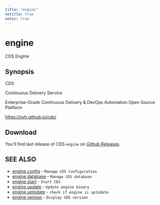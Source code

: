```yaml
---
title: "engine"
notitle: true
notoc: true
---
```

# engine

CDS Engine

## Synopsis


CDS

Continuous Delivery Service

Enterprise-Grade Continuous Delivery & DevOps Automation Open Source Platform

https://ovh.github.io/cds/

## Download

You'll find last release of CDS `engine` on [Github Releases](https://github.com/ovh/cds/releases/latest).


## SEE ALSO

* [engine config](/docs/components/engine/config/)	 - `Manage CDS Configuration`
* [engine database](/docs/components/engine/database/)	 - `Manage CDS database`
* [engine start](/docs/components/engine/start/)	 - `Start CDS`
* [engine update](/docs/components/engine/update/)	 - `Update engine binary`
* [engine uptodate](/docs/components/engine/uptodate/)	 - `check if engine is uptodate`
* [engine version](/docs/components/engine/version/)	 - `Display CDS version`

